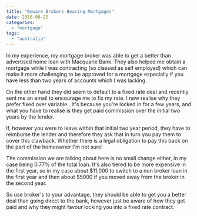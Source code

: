 ```yaml
---
title: "Beware Brokers Bearing Mortgages"
date: 2016-08-25
categories: 
  - "mortgage"
tags: 
  - "australia"
---
```


In my experience, my mortgage broker was able to get a better than advertised home loan with Macquarie Bank. They also helped me obtain a mortgage while I was contracting (so classed as self employed) which can make it more challenging to be approved for a mortgage especially if you have less than two years of accounts which I was lacking.

On the other hand they did seem to default to a fixed rate deal and recently sent me an email to encourage me to fix my rate. I now realise why they prefer fixed over variable...It's because you're locked in for a few years, and what you have to realise is they get paid commission over the initial two years by the lender.

If, however you were to leave within that initial two year period, they have to reimburse the lender and therefore they ask that in turn you pay them to cover this clawback. Whether there is a legal obligation to pay this back on the part of the homeowner I'm not sure!

The commission we are talking about here is no small change either, in my case being 0.77% of the total loan. It's also tiered to be more expensive in the first year, so in my case about $11,000 to switch to a non broker loan in the first year and then about $5000 if you moved away from the broker in the second year.

So use broker's to your advantage, they should be able to get you a better deal than going direct to the bank, however just be aware of how they get paid and why they might favour locking you into a fixed rate contract.
